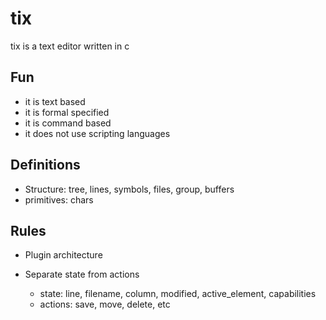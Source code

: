 # tix

tix is a text editor written in c

## Fun

- it is text based
- it is formal specified
- it is command based
- it does not use scripting languages

## Definitions

- Structure: tree, lines, symbols, files, group, buffers
- primitives: chars

## Rules

- Plugin architecture

- Separate state from actions
    - state: line, filename, column, modified, active_element, capabilities
    - actions: save, move, delete, etc
